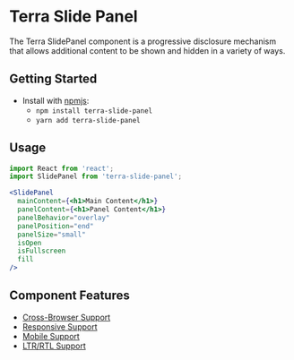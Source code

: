 # Terra Slide Panel

The Terra SlidePanel component is a progressive disclosure mechanism that allows additional content to be shown and hidden in a variety of ways.

## Getting Started

- Install with [npmjs](https://www.npmjs.com):
  - `npm install terra-slide-panel`
  - `yarn add terra-slide-panel`

## Usage

```jsx
import React from 'react';
import SlidePanel from 'terra-slide-panel';

<SlidePanel
  mainContent={<h1>Main Content</h1>}
  panelContent={<h1>Panel Content</h1>}
  panelBehavior="overlay"
  panelPosition="end"
  panelSize="small"
  isOpen
  isFullscreen
  fill
/>
```

## Component Features
* [Cross-Browser Support](https://github.com/cerner/terra-core/wiki/Component-Features#cross-browser-support)
* [Responsive Support](https://github.com/cerner/terra-core/wiki/Component-Features#responsive-support)
* [Mobile Support](https://github.com/cerner/terra-core/wiki/Component-Features#mobile-support)
* [LTR/RTL Support](https://github.com/cerner/terra-core/wiki/Component-Features#ltr--rtl-support)
